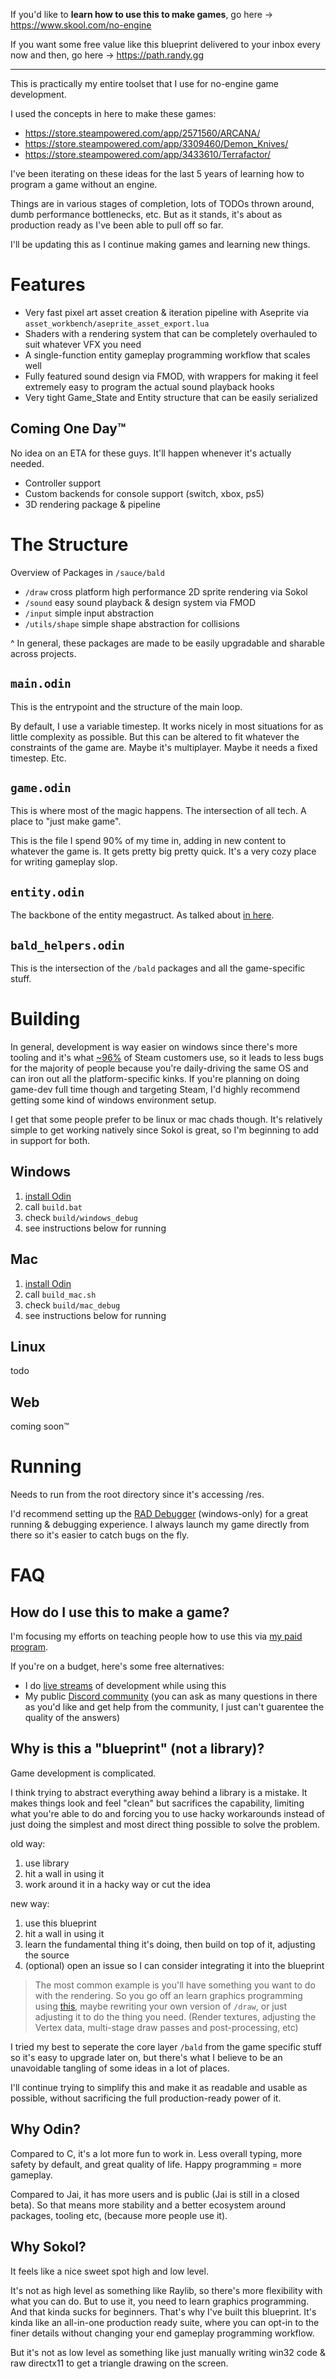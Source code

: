 If you'd like to **learn how to use this to make games**, go here -> https://www.skool.com/no-engine

If you want some free value like this blueprint delivered to your inbox every now and then, go here -> https://path.randy.gg

---

This is practically my entire toolset that I use for no-engine game development.

I used the concepts in here to make these games:
- https://store.steampowered.com/app/2571560/ARCANA/
- https://store.steampowered.com/app/3309460/Demon_Knives/
- https://store.steampowered.com/app/3433610/Terrafactor/

I've been iterating on these ideas for the last 5 years of learning how to program a game without an engine.

Things are in various stages of completion, lots of TODOs thrown around, dumb performance bottlenecks, etc. But as it stands, it's about as production ready as I've been able to pull off so far.

I'll be updating this as I continue making games and learning new things.

# Features
- Very fast pixel art asset creation & iteration pipeline with Aseprite via `asset_workbench/aseprite_asset_export.lua`
- Shaders with a rendering system that can be completely overhauled to suit whatever VFX you need
- A single-function entity gameplay programming workflow that scales well
- Fully featured sound design via FMOD, with wrappers for making it feel extremely easy to program the actual sound playback hooks
- Very tight Game_State and Entity structure that can be easily serialized

## Coming One Day™️
No idea on an ETA for these guys. It'll happen whenever it's actually needed.
- Controller support
- Custom backends for console support (switch, xbox, ps5)
- 3D rendering package & pipeline

# The Structure

Overview of Packages in `/sauce/bald`
- `/draw` cross platform high performance 2D sprite rendering via Sokol
- `/sound` easy sound playback & design system via FMOD
- `/input` simple input abstraction
- `/utils/shape` simple shape abstraction for collisions

^ In general, these packages are made to be easily upgradable and sharable across projects.

## `main.odin`  
This is the entrypoint and the structure of the main loop.

By default, I use a variable timestep. It works nicely in most situations for as little complexity as possible. But this can be altered to fit whatever the constraints of the game are. Maybe it's multiplayer. Maybe it needs a fixed timestep. Etc.

## `game.odin`
This is where most of the magic happens. The intersection of all tech. A place to "just make game".

This is the file I spend 90% of my time in, adding in new content to whatever the game is. It gets pretty big pretty quick. It's a very cozy place for writing gameplay slop.

## `entity.odin`
The backbone of the entity megastruct. As talked about [in here](https://randyprime.beehiiv.com/p/entity-structure-made-simple).

## `bald_helpers.odin`
This is the intersection of the `/bald` packages and all the game-specific stuff.


# Building

In general, development is way easier on windows since there's more tooling and it's what [~96%](https://store.steampowered.com/hwsurvey/Steam-Hardware-Software-Survey-Welcome-to-Steam) of Steam customers use, so it leads to less bugs for the majority of people because you're daily-driving the same OS and can iron out all the platform-specific kinks. If you're planning on doing game-dev full time though and targeting Steam, I'd highly recommend getting some kind of windows environment setup.

I get that some people prefer to be linux or mac chads though. It's relatively simple to get working natively since Sokol is great, so I'm beginning to add in support for both.

## Windows
1. [install Odin](https://odin-lang.org/docs/install/)
2. call `build.bat`
3. check `build/windows_debug`
4. see instructions below for running

## Mac
1. [install Odin](https://odin-lang.org/docs/install/)
2. call `build_mac.sh`
3. check `build/mac_debug`
4. see instructions below for running

## Linux
todo

## Web
coming soon™️

# Running
Needs to run from the root directory since it's accessing /res.

I'd recommend setting up the [RAD Debugger](https://github.com/EpicGamesExt/raddebugger) (windows-only) for a great running & debugging experience. I always launch my game directly from there so it's easier to catch bugs on the fly.

# FAQ
## How do I use this to make a game?
I'm focusing my efforts on teaching people how to use this via [my paid program](https://learn.randy.gg/?src=template-starter).

If you're on a budget, here's some free alternatives:
- I do [live streams](https://www.youtube.com/@randyprime2) of development while using this
- My public [Discord community](https://discord.gg/JXhxeQW4ca) (you can ask as many questions in there as you'd like and get help from the community, I just can't guarentee the quality of the answers)

## Why is this a "blueprint" (not a library)?
Game development is complicated.

I think trying to abstract everything away behind a library is a mistake. It makes things look and feel "clean" but sacrifices the capability, limiting what you're able to do and forcing you to use hacky workarounds instead of just doing the simplest and most direct thing possible to solve the problem.

old way:
1. use library
2. hit a wall in using it
3. work around it in a hacky way or cut the idea

new way:
1. use this blueprint
2. hit a wall in using it
3. learn the fundamental thing it's doing, then build on top of it, adjusting the source
4. (optional) open an issue so I can consider integrating it into the blueprint

> The most common example is you'll have something you want to do with the rendering. So you go off an learn graphics programming using [this](https://learnopengl.com/), maybe rewriting your own version of `/draw`, or just adjusting it to do the thing you need. (Render textures, adjusting the Vertex data, multi-stage draw passes and post-processing, etc)

I tried my best to seperate the core layer `/bald` from the game specific stuff so it's easy to upgrade later on, but there's what I believe to be an unavoidable tangling of some ideas in a lot of places.

I'll continue trying to simplify this and make it as readable and usable as possible, without sacrificing the full production-ready power of it.

## Why Odin?
Compared to C, it's a lot more fun to work in. Less overall typing, more safety by default, and great quality of life. Happy programming = more gameplay.

Compared to Jai, it has more users and is public (Jai is still in a closed beta). So that means more stability and a better ecosystem around packages, tooling etc, (because more people use it).

## Why Sokol?
It feels like a nice sweet spot high and low level.

It's not as high level as something like Raylib, so there's more flexibility with what you can do. But to use it, you need to learn graphics programming. And that kinda sucks for beginners. That's why I've built this blueprint. It's kinda like an all-in-one production ready suite, where you can opt-in to the finer details without changing your end gameplay programming workflow.

But it's not as low level as something like just manually writing win32 code & raw directx11 to get a triangle drawing on the screen.
